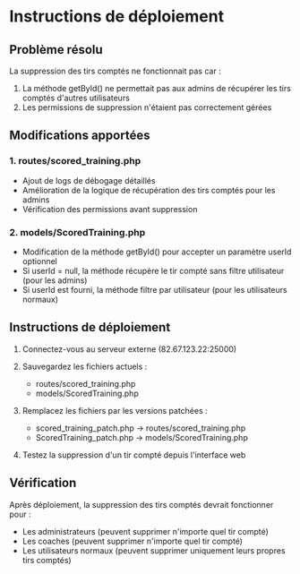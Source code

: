 # Instructions de déploiement

## Problème résolu
La suppression des tirs comptés ne fonctionnait pas car :
1. La méthode getById() ne permettait pas aux admins de récupérer les tirs comptés d'autres utilisateurs
2. Les permissions de suppression n'étaient pas correctement gérées

## Modifications apportées

### 1. routes/scored_training.php
- Ajout de logs de débogage détaillés
- Amélioration de la logique de récupération des tirs comptés pour les admins
- Vérification des permissions avant suppression

### 2. models/ScoredTraining.php
- Modification de la méthode getById() pour accepter un paramètre userId optionnel
- Si userId = null, la méthode récupère le tir compté sans filtre utilisateur (pour les admins)
- Si userId est fourni, la méthode filtre par utilisateur (pour les utilisateurs normaux)

## Instructions de déploiement

1. Connectez-vous au serveur externe (82.67.123.22:25000)
2. Sauvegardez les fichiers actuels :
   - routes/scored_training.php
   - models/ScoredTraining.php

3. Remplacez les fichiers par les versions patchées :
   - scored_training_patch.php → routes/scored_training.php
   - ScoredTraining_patch.php → models/ScoredTraining.php

4. Testez la suppression d'un tir compté depuis l'interface web

## Vérification
Après déploiement, la suppression des tirs comptés devrait fonctionner pour :
- Les administrateurs (peuvent supprimer n'importe quel tir compté)
- Les coaches (peuvent supprimer n'importe quel tir compté)  
- Les utilisateurs normaux (peuvent supprimer uniquement leurs propres tirs comptés)
